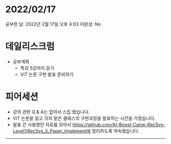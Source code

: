 # 2022/02/17

공부한 날: 2022년 2월 17일 오후 4:03
미완성: No

# 데일리스크럼

- 공부계획
    - 특강 5강까지 듣기
    - ViT 논문 구현 발표 준비하기

# 피어세션

- 강의 관련 Q & A는 없어서 스킵 했습니다.
- ViT 논문을 읽고 각자 맡은 클래스의 구현과정을 발표하는 시간을 가졌습니다.
- 발표 간 사용했던 자료를 모아서 https://github.com/AI-Boost-Camp-RecSys-Level1/RecSys_3_Paper_Implement에 정리하도록 약속했습니다.

---